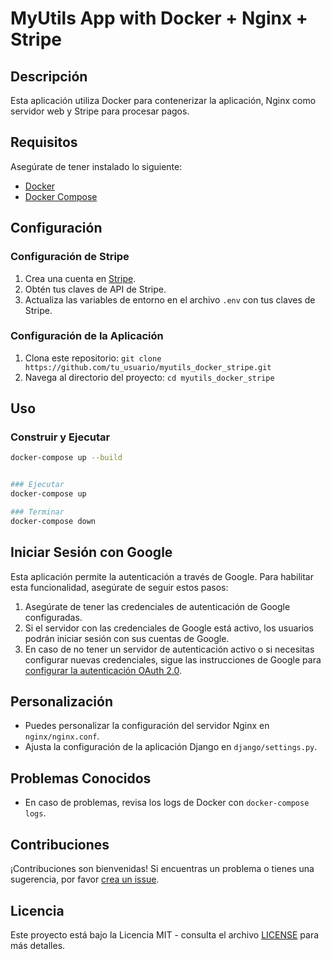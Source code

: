 # MyUtils App with Docker + Nginx + Stripe

## Descripción
Esta aplicación utiliza Docker para contenerizar la aplicación, Nginx como servidor web y Stripe para procesar pagos.

## Requisitos
Asegúrate de tener instalado lo siguiente:
- [Docker](https://www.docker.com/)
- [Docker Compose](https://docs.docker.com/compose/)

## Configuración

### Configuración de Stripe
1. Crea una cuenta en [Stripe](https://stripe.com/).
2. Obtén tus claves de API de Stripe.
3. Actualiza las variables de entorno en el archivo `.env` con tus claves de Stripe.

### Configuración de la Aplicación
1. Clona este repositorio: `git clone https://github.com/tu_usuario/myutils_docker_stripe.git`
2. Navega al directorio del proyecto: `cd myutils_docker_stripe`

## Uso


### Construir y Ejecutar
```bash
docker-compose up --build


### Ejecutar
docker-compose up 

### Terminar
docker-compose down
```

## Iniciar Sesión con Google
Esta aplicación permite la autenticación a través de Google. Para habilitar esta funcionalidad, asegúrate de seguir estos pasos:

1. Asegúrate de tener las credenciales de autenticación de Google configuradas.
2. Si el servidor con las credenciales de Google está activo, los usuarios podrán iniciar sesión con sus cuentas de Google.
3. En caso de no tener un servidor de autenticación activo o si necesitas configurar nuevas credenciales, sigue las instrucciones de Google para [configurar la autenticación OAuth 2.0](https://developers.google.com/identity/sign-in/web/sign-in).

## Personalización
- Puedes personalizar la configuración del servidor Nginx en `nginx/nginx.conf`.
- Ajusta la configuración de la aplicación Django en `django/settings.py`.

## Problemas Conocidos
- En caso de problemas, revisa los logs de Docker con `docker-compose logs`.

## Contribuciones
¡Contribuciones son bienvenidas! Si encuentras un problema o tienes una sugerencia, por favor [crea un issue](https://github.com/tu_usuario/myutils_docker_stripe/issues).


## Licencia
Este proyecto está bajo la Licencia MIT - consulta el archivo [LICENSE](LICENSE) para más detalles.


